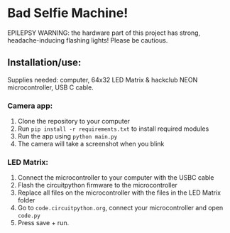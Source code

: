 # Bad Selfie Machine!
EPILEPSY WARNING: the hardware part of this project has strong, headache-inducing flashing lights! Please be cautious.

## Installation/use:
Supplies needed: computer, 64x32 LED Matrix & hackclub NEON microcontroller, USB C cable.

### Camera app:
1. Clone the repository to your computer
2. Run `pip install -r requirements.txt` to install required modules
3. Run the app using `python main.py`
4. The camera will take a screenshot when you blink

### LED Matrix:
1. Connect the microcontroller to your computer with the USBC cable
2. Flash the circuitpython firmware to the microcontroller
3. Replace all files on the microcontroller with the files in the LED Matrix folder
4. Go to `code.circuitpython.org`, connect your microcontroller and open `code.py`
5. Press save + run.